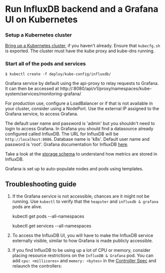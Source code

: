 # Run InfluxDB backend and a Grafana UI on Kubernetes

### Setup a Kubernetes cluster
[Bring up a Kubernetes cluster](https://github.com/kubernetes/kubernetes), if you haven't already. Ensure that `kubecfg.sh` is exported.
The cluster must have the kube proxy and kube-dns running.

### Start all of the pods and services
```shell
$ kubectl create -f deploy/kube-config/influxdb/
```

Grafana service by default using the api-proxy to relay requests to Grafana. It can then be accessed at http://<KUBE-API-IP>:8080/api/v1/proxy/namespaces/kube-system/services/monitoring-grafana/


For production use, configure a LoadBalancer or if that is not available in your cluster, consider using a NodePort. Use the external IP assigned to the Grafana service, to access Grafana.

The default user name and password is 'admin' but you shouldn't need to login to access Grafana. In Grafana you should find a datasource already configured called InfluxDB. The URL for InfluxDB will be `http://localhost:8086`. Database name is 'k8s'. Default user name and password is 'root'. 
Grafana documentation for InfluxDB [here](http://docs.grafana.org/datasources/influxdb/).

Take a look at the [storage schema](storage-schema.md) to understand how metrics are stored in InfluxDB.

Grafana is set up to auto-populate nodes and pods using templates.

## Troubleshooting guide
1. If the Grafana service is not accessible, chances are it might not be running. Use `kubectl` to verify that the `heapster` and `influxdb & grafana` pods are alive.

	kubectl get pods --all-namespaces

	kubectl get services --all-namespaces

2. To access the InfluxDB UI, you will have to make the InfluxDB service externally visible, similar to how Grafana is made publicly accessible.

3. If you find InfluxDB to be using up a lot of CPU or memory, consider placing resource restrictions on the `InfluxDB & Grafana` pod. You can add `cpu: <millicores>` and `memory: <bytes>` in the [Controller Spec](../deploy/kube-config/influxdb/influxdb-grafana-controller.yaml) and relaunch the controllers:
